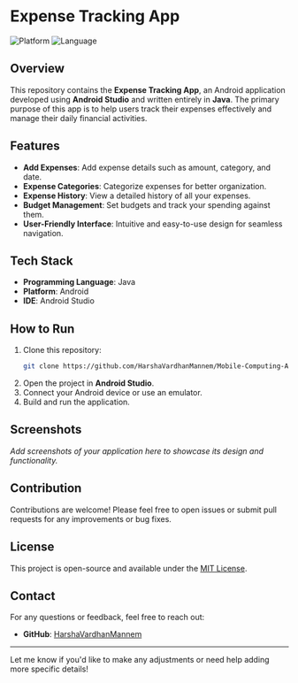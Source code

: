 # Expense Tracking App

![Platform](https://img.shields.io/badge/Platform-Android-blue)
![Language](https://img.shields.io/badge/Language-Java-green)

## Overview

This repository contains the **Expense Tracking App**, an Android application developed using **Android Studio** and written entirely in **Java**. The primary purpose of this app is to help users track their expenses effectively and manage their daily financial activities.

## Features

- **Add Expenses**: Add expense details such as amount, category, and date.
- **Expense Categories**: Categorize expenses for better organization.
- **Expense History**: View a detailed history of all your expenses.
- **Budget Management**: Set budgets and track your spending against them.
- **User-Friendly Interface**: Intuitive and easy-to-use design for seamless navigation.

## Tech Stack

- **Programming Language**: Java
- **Platform**: Android
- **IDE**: Android Studio

## How to Run

1. Clone this repository:
   ```bash
   git clone https://github.com/HarshaVardhanMannem/Mobile-Computing-Android-Studio-ExpenseTrackingApp.git
   ```
2. Open the project in **Android Studio**.
3. Connect your Android device or use an emulator.
4. Build and run the application.

## Screenshots

_Add screenshots of your application here to showcase its design and functionality._

## Contribution

Contributions are welcome! Please feel free to open issues or submit pull requests for any improvements or bug fixes.

## License

This project is open-source and available under the [MIT License](LICENSE).

## Contact

For any questions or feedback, feel free to reach out:

- **GitHub**: [HarshaVardhanMannem](https://github.com/HarshaVardhanMannem)

---

Let me know if you'd like to make any adjustments or need help adding more specific details!
